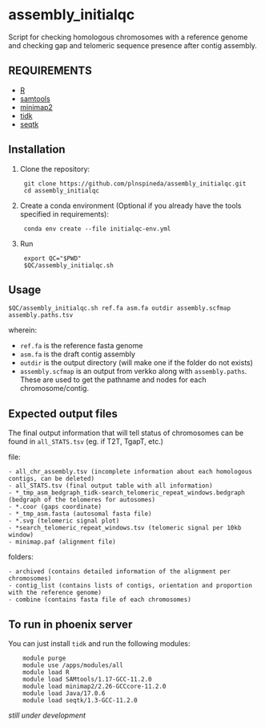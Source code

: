 # assembly_initialqc
Script for checking homologous chromosomes with a reference genome and checking gap and telomeric sequence presence after contig assembly. 

## REQUIREMENTS

- [R](https://www.r-project.org)
- [samtools](http://www.htslib.org)
- [minimap2](https://github.com/lh3/minimap2)
- [tidk](https://github.com/tolkit/telomeric-identifier)
- [seqtk](https://github.com/lh3/seqtk)

## Installation

1. Clone the repository:

        git clone https://github.com/plnspineda/assembly_initialqc.git
        cd assembly_initialqc

2. Create a conda environment (Optional if you already have the tools specified in requirements):

        conda env create --file initialqc-env.yml

3. Run

        export QC="$PWD"
        $QC/assembly_initialqc.sh

## Usage

    $QC/assembly_initialqc.sh ref.fa asm.fa outdir assembly.scfmap assembly.paths.tsv 

wherein:

- `ref.fa` is the reference fasta genome
- `asm.fa` is the draft contig assembly
- `outdir` is the output directory (will make one if the folder do not exists)
- `assembly.scfmap` is an output from verkko along with `assembly.paths`. These are used to get the pathname and nodes for each chromosome/contig.

## Expected output files

The final output information that will tell status of chromosomes can be found in `all_STATS.tsv` (eg. if T2T, TgapT, etc.)

file:

    - all_chr_assembly.tsv (incomplete information about each homologous contigs, can be deleted)
    - all_STATS.tsv (final output table with all information)
    - *_tmp_asm_bedgraph_tidk-search_telomeric_repeat_windows.bedgraph (bedgraph of the telomeres for autosomes)
    - *.coor (gaps coordinate)
    - *_tmp_asm.fasta (autosomal fasta file)
    - *.svg (telomeric signal plot)
    - *search_telomeric_repeat_windows.tsv (telomeric signal per 10kb window)
    - minimap.paf (alignment file)

folders:

    - archived (contains detailed information of the alignment per chromosomes)
    - contig_list (contains lists of contigs, orientation and proportion with the reference genome)
    - combine (contains fasta file of each chromosomes)

## To run in phoenix server

You can just install `tidk` and run the following modules:

        module purge
        module use /apps/modules/all
        module load R
        module load SAMtools/1.17-GCC-11.2.0
        module load minimap2/2.26-GCCcore-11.2.0
        module load Java/17.0.6
        module load seqtk/1.3-GCC-11.2.0

*still under development*
